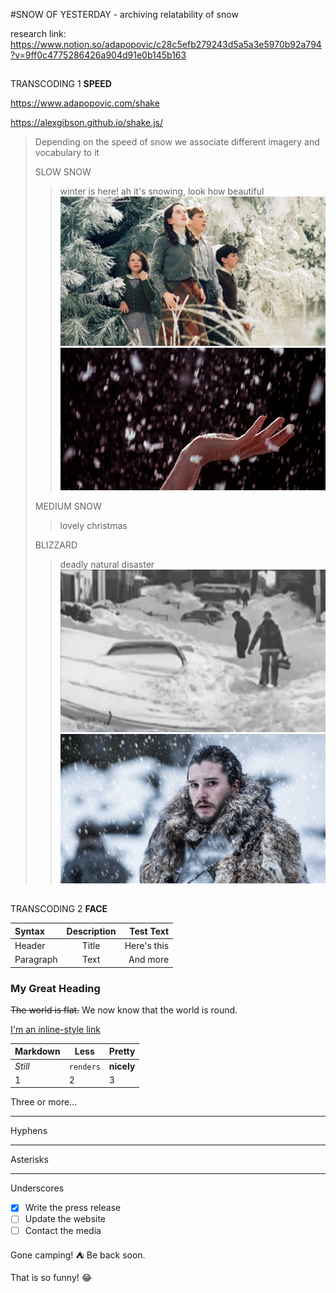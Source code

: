 #SNOW OF YESTERDAY - archiving relatability of snow

research link:
https://www.notion.so/adapopovic/c28c5efb279243d5a5a3e5970b92a794?v=9ff0c4775286426a904d91e0b145b163

##
TRANSCODING 1
**SPEED**

https://www.adapopovic.com/shake

https://alexgibson.github.io/shake.js/

>Depending on the speed of snow we associate different imagery and vocabulary to it
>
>SLOW SNOW
>>winter is here! ah it's snowing, look how beautiful
>>![narnia](/assets/narnia.jpg "winter is coming")
>>![edward scissorhands](/assets/scriss.gif "winter is coming")
>
>MEDIUM SNOW
>>lovely christmas
>
>
>BLIZZARD
>>deadly natural disaster
>> [![Iran Blizzard of February 1972](/assets/iran72.jpg "Iran Blizzard of February 1972")](https://unofficialnetworks.com/2018/12/03/deadliest-snowstorm-blizzard-in-history/)
>>![game of thrones](/assets/got.jpg "winter is coming")




##
TRANSCODING 2
**FACE**

| Syntax      | Description | Test Text     |
| :---        |    :----:   |          ---: |
| Header      | Title       | Here's this   |
| Paragraph   | Text        | And more      |

### My Great Heading

~~The world is flat.~~ We now know that the world is round.

[I'm an inline-style link](https://www.google.com)

Markdown | Less | Pretty
--- | --- | ---
*Still* | `renders` | **nicely**
1 | 2 | 3

Three or more...

---

Hyphens

***

Asterisks

___

Underscores

- [x] Write the press release
- [ ] Update the website
- [ ] Contact the media

Gone camping! :tent: Be back soon.

That is so funny! :joy:
